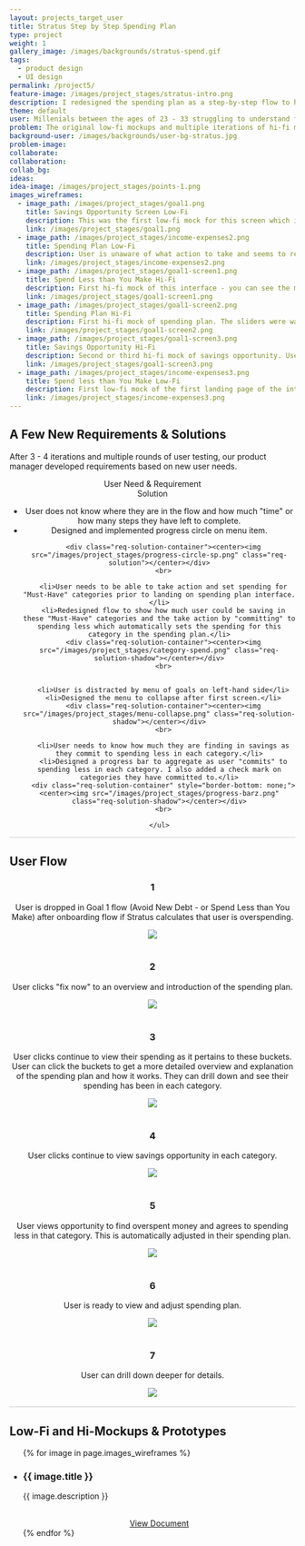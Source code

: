 ```yaml
---
layout: projects_target_user
title: Stratus Step by Step Spending Plan
type: project
weight: 1
gallery_image: /images/backgrounds/stratus-spend.gif
tags:
  - product design
  - UI design
permalink: /project5/
feature-image: /images/project_stages/stratus-intro.png
description: I redesigned the spending plan as a step-by-step flow to help users understand the purpose of the spending plan and how they will be using it.
theme: default
user: Millenials between the ages of 23 - 33 struggling to understand finances and pay down debt. Our main focus is the "Struggling Steve/Stacy" who needs to pay off student loans, cover necessary expenses, and needs help with future financial planning. </br></br> This user needs help creating a spending plan to help reach their goals.
problem: The original low-fi mockups and multiple iterations of hi-fi mockups were tested with target users. Users were confused about what actions they needed to take with the spending plan. They also did not understand the connection between creating a spending plan to reach goal of "Spend less than you earn / Avoid New Debt."
background-user: /images/backgrounds/user-bg-stratus.jpg
problem-image:
collaborate:
collaboration:
collab_bg:
ideas:
idea-image: /images/project_stages/points-1.png
images_wireframes:
  - image_path: /images/project_stages/goal1.png
    title: Savings Opportunity Screen Low-Fi
    description: This was the first low-fi mock for this screen which included mostly numbers and data instead of explanations and personalization.
    link: /images/project_stages/goal1.png
  - image_path: /images/project_stages/income-expenses2.png
    title: Spending Plan Low-Fi
    description: User is unaware of what action to take and seems to resemble more of an excel spreadsheet than an interface. This was one of the first low-fi mocks for the Spending Plan.
    link: /images/project_stages/income-expenses2.png
  - image_path: /images/project_stages/goal1-screen1.png
    title: Spend Less than You Make Hi-Fi
    description: First hi-fi mock of this interface - you can see the menu is clunkier here and was too confusing and distracting for users.
    link: /images/project_stages/goal1-screen1.png
  - image_path: /images/project_stages/goal1-screen2.png
    title: Spending Plan Hi-Fi
    description: First hi-fi mock of spending plan. The sliders were way too tiny for users and when implemented with all 32 spending categories it became daunting and overwhelming.
    link: /images/project_stages/goal1-screen2.png
  - image_path: /images/project_stages/goal1-screen3.png
    title: Savings Opportunity Hi-Fi
    description: Second or third hi-fi mock of savings opportunity. Users did not connect the suggestions we made with to their spending plan.
    link: /images/project_stages/goal1-screen3.png
  - image_path: /images/project_stages/income-expenses3.png
    title: Spend less than You Make Low-Fi
    description: First low-fi mock of the first landing page of the interface (where we now have the wallet).
    link: /images/project_stages/income-expenses3.png
---
```

<div  project-elements="middle" class="container default" style="border-bottom: solid 1px #ccc;">
  <h2 class="trafalgar text-center">A Few New Requirements & Solutions</h2>
  <p class="long-primer text-center">After 3 - 4 iterations and multiple rounds of user testing, our product manager developed requirements based on new user needs.</p>
  <center>
  <div class="requirements-container">
    <div class="key-leg"><center>
      <div class="key-contain"><i class="fa fa-pencil keya"></i><span class="long-primer key-text">User Need & Requirement</span></div>
      <div class="key-contain"><i class="fa fa-check keyb"></i><span class="long-primer key-text">Solution</span></div>
    </center></div>
    <ul class="requirements long-primer">
      <li>User does not know where they are in the flow and how much "time" or how many steps they have left to complete.</li>
      <li>Designed and implemented progress circle on menu item.</li>

      <div class="req-solution-container"><center><img src="/images/project_stages/progress-circle-sp.png" class="req-solution"></center></div>
      <br>

      <li>User needs to be able to take action and set spending for "Must-Have" categories prior to landing on spending plan interface.</li>
      <li>Redesigned flow to show how much user could be saving in these "Must-Have" categories and the take action by "committing" to spending less which automatically sets the spending for this category in the spending plan.</li>
      <div class="req-solution-container"><center><img src="/images/project_stages/category-spend.png" class="req-solution-shadow"></center></div>
      <br>


      <li>User is distracted by menu of goals on left-hand side</li>
      <li>Designed the menu to collapse after first screen.</li>
      <div class="req-solution-container"><center><img src="/images/project_stages/menu-collapse.png" class="req-solution-shadow"></center></div>
      <br>

      <li>User needs to know how much they are finding in savings as they commit to spending less in each category.</li>
      <li>Designed a progress bar to aggregate as user "commits" to spending less in each category. I also added a check mark on categories they have committed to.</li>
      <div class="req-solution-container" style="border-bottom: none;"><center><img src="/images/project_stages/progress-barz.png" class="req-solution-shadow"></center></div>
      <br>

    </ul>
  </div>
  </center>
</div>

<div  project-elements="middle" class="container default stepser" style="border-bottom: solid 1px #ccc;">
  <h2 class="trafalgar text-center">User Flow</h2>
  <center>
  <h3 class="great-primer step-by-step">1</h3>

  <p class="long-primer text-center">User is dropped in Goal 1 flow (Avoid New Debt - or Spend Less than You Make) after onboarding flow if Stratus calculates that user is overspending.
  </p>
  <img src="/images/project_stages/sp_screen1.png" class="display-case-alt">
  <br><br>

  <h3 class="great-primer step-by-step">2</h3>

  <p class="long-primer text-center">User clicks "fix now" to an overview and introduction of the spending plan.</p>
  <img src="/images/project_stages/sp-overview.png" class="display-case-alt">
  <br><br>



  <h3 class="great-primer step-by-step">3</h3>

  <p class="long-primer text-center">User clicks continue to view their spending as it pertains to these buckets. User can click the buckets to get a more detailed overview and explanation of the spending plan and how it works. They can drill down and see their spending has been in each category.</p>
  <img src="/images/project_stages/sp-overview-deep.png" class="display-case-alt">
  <br><br>


  <h3 class="great-primer step-by-step">4</h3>

  <p class="long-primer text-center">User clicks continue to view savings opportunity in each category.</p>
  <img src="/images/project_stages/sp-op.png" class="display-case-alt">
  <br><br>


  <h3 class="great-primer step-by-step">5</h3>

  <p class="long-primer text-center">User views opportunity to find overspent money and agrees to spending less in that category. This is automatically adjusted in their spending plan.</p>
  <img src="/images/project_stages/sp-op-agree.png" class="display-case-alt">
  <br><br>


  <h3 class="great-primer step-by-step">6</h3>

  <p class="long-primer text-center">User is ready to view and adjust spending plan.</p>
  <img src="/images/project_stages/spending-plan.png" class="display-case-alt">
  <br><br>


  <h3 class="great-primer step-by-step">7</h3>

  <p class="long-primer text-center">User can drill down deeper for details.</p>
  <img src="/images/project_stages/spending-plan-all.gif" class="display-case-alt">
  <br><br>
  </center>
</div>



<div  project-elements="middle" class="container default" >
  <h2 class="trafalgar text-center" >Low-Fi and Hi-Mockups & Prototypes</h2>
  <!-- <p class="long-primer text-center" >We've gone through multiple iterations of this flow and tested with target users - here are some of those previous designs</p> -->
</div>
<div project-thumbnails style="padding-bottom: 70px;">
  <ul>
    {% for image in page.images_wireframes %}
    <li class="alt">
    <div class="preview" style="background-position: center top; background-image: url('{{ image.image_path }}')">
    </div>
      <h3 class="great-primer">{{ image.title }}</h3>
      <p class="long-primer">{{ image.description }}</p>
      <center>
      <br>
      <a href="{{ image.link }}">View Document</a>
      </center>
    </li>
    {% endfor %}
  </ul>
</div>
